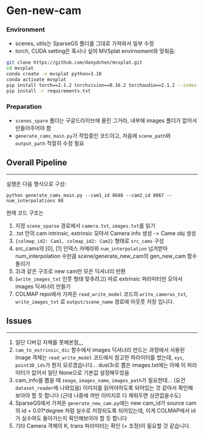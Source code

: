 # Gen-new-cam

### Environment
* scenes, utils는 SparseGS 폴더를 그대로 가져와서 일부 수정
* torch, CUDA setting은 혹시나 싶어 MVSplat envirnoment와 맞춰둠:
```bash
git clone https://github.com/donydchen/mvsplat.git
cd mvsplat
conda create -n mvsplat python=3.10
conda activate mvsplat
pip install torch==2.1.2 torchvision==0.16.2 torchaudio==2.1.2 --index-url https://download.pytorch.org/whl/cu118
pip install -r requirements.txt
```

### Preparation
* `scenes_spare` 폴더는 구글드라이브에 올린 그거라, 내부에 images 폴더가 없어서 만들어주어야 함
* `generate_cams_main.py`가 작업중인 코드이고, 처음에 `scene_path`와 `output_path` 적절히 수정 필요

## Overall Pipeline
---
실행은 다음 형식으로 구성:
```
python generate_cams_main.py --cam1_id 8686 --cam2_id 8867 --num_interpolations 88
```


현재 코드 구조는
1) 지정 `scene_sparse` 경로에서 `camera.txt`, `images.txt`를 읽기
2) .txt 안의 cam intrinsic, extrinsic 모아서 Camera info 생성 -> Came obj 생성
3) `{colmap_id2: Cam1, colmap_id2: Cam2}` 형태로 `src_cams` 구성
4) src_cams의 [0], [1] 인덱스 카메라와 `num_interpolation` 넘겨받아 num_interpolation 수만큼 scene/generate_new_cam의 gen_new_cam 함수 돌리기
5) 3)과 같은 구조로 new cam만 모은 딕셔너리 반환
6) (`write_images_txt` 인풋 형태 맞추려고) 따로 extrinsic 파라미터만 모아서 images 딕셔너리 만들기
7) COLMAP repo에서 가져온 `read_write_model` 코드의 `write_cameras_txt`, `write_images_txt` 로 `output/scene_name` 경로에 아웃풋 저장
입니다.

## Issues
---
1) 일단 디버깅 자체를 못해본점,,,
2) `cam_to_extrinsic_dic` 함수에서 images 딕셔너리 만드는 과정에서 사용된 Image 객체는 `read_write_model` 코드에서 참고한 파라미터를 썼는데, `xys`,  `point3D_ids`가 뭔지 모르겠습니다... dust3r로 뽑은 images.txt에는 아예 이 파라미터가 없어서 일단 None으로 기본값 설정해두었음
3) cam_info를 뽑을 때 `image`, `images_name`, `images_path`가 필요한데... (요건 `dataset_reader`에 나와있음) 이미지를 읽어야하도록 되어있는 것 같아서 확인해보아야 할 듯 합니다 (근데 나중에 까만 이미지로 다 채워두면 상관없을수도)
4) SparseGS에서 가져온 `generate_new_cam.py`에는 new cam_id가 source cam의 id + 0.01*degree 처럼 실수로 저장되도록 되어있는데, 이게 COLMAP에서 id가 실수여도 돌아가는지 확인해보아야 할 듯 합니다
5) 기타 Camera 객체의 K, trans 파라미터는 확인 (+ 조정)이 필요할 것 같습니다.
 

